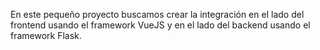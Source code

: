 En este pequeño proyecto buscamos crear la integración en el lado del frontend usando el framework VueJS y en el lado del backend usando el framework Flask.